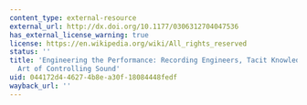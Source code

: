 ```yaml
---
content_type: external-resource
external_url: http://dx.doi.org/10.1177/0306312704047536
has_external_license_warning: true
license: https://en.wikipedia.org/wiki/All_rights_reserved
status: ''
title: 'Engineering the Performance: Recording Engineers, Tacit Knowledge and the
  Art of Controlling Sound'
uid: 044172d4-4627-4b8e-a30f-18084448fedf
wayback_url: ''
---
```

